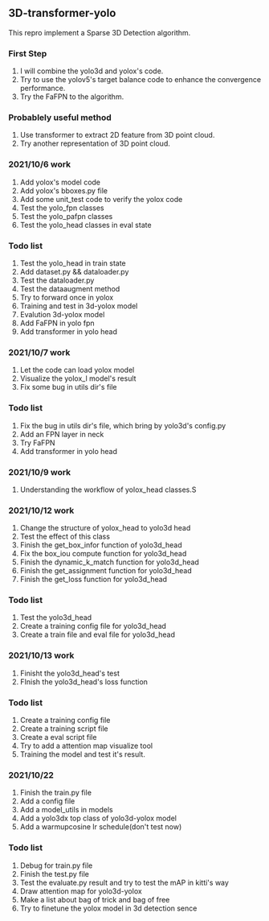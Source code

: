 ## 3D-transformer-yolo
This repro implement a Sparse 3D Detection algorithm.

### First Step
1. I will combine the yolo3d and yolox's code.
2. Try to use the yolov5's target balance code to enhance the convergence performance.
3. Try the FaFPN to the algorithm.

### Probablely useful method
1. Use transformer to extract 2D feature from 3D point cloud.
2. Try another representation of 3D point cloud.


### 2021/10/6 work
1. Add yolox's model code
2. Add yolox's bboxes.py file
3. Add some unit_test code to verify the yolox code
4. Test the yolo_fpn classes
5. Test the yolo_pafpn classes
6. Test the yolo_head classes in eval state

### Todo list
1. Test the yolo_head in train state
2. Add dataset.py && dataloader.py
3. Test the dataloader.py
4. Test the dataaugment method
5. Try to forward once in yolox
6. Training and test in 3d-yolox model
7. Evalution 3d-yolox model
8. Add FaFPN in yolo fpn
9. Add transformer in yolo head 

### 2021/10/7 work
1. Let the code can load yolox model
2. Visualize the yolox_l model's result
3. Fix some bug in utils dir's file

### Todo list
1. Fix the bug in utils dir's file, which bring by yolo3d's config.py
2. Add an FPN layer in neck
3. Try FaFPN
4. Add transformer in yolo head


### 2021/10/9 work
1. Understanding the workflow of yolox_head classes.S

### 2021/10/12 work
1. Change the structure of yolox_head to yolo3d head
2. Test the effect of this class
3. Finish the get_box_infor function of yolo3d_head
4. Fix the box_iou compute function for yolo3d_head
5. Finish the dynamic_k_match function for yolo3d_head
6. Finish the get_assignment function for yolo3d_head
7. Finish the get_loss function for yolo3d_head

### Todo list
1. Test the yolo3d_head
2. Create a training config file for yolo3d_head
3. Create a train file and eval file for yolo3d_head

### 2021/10/13 work
1. Finisht the yolo3d_head's test
2. FInish the yolo3d_head's loss function

### Todo list
1. Create a training config file
2. Create a training script file
3. Create a eval script file
4. Try to add a attention map visualize tool
5. Training the model and test it's result.

### 2021/10/22
1. Finish the train.py file
2. Add a config file
3. Add a model_utils in models
4. Add a yolo3dx top class of yolo3d-yolox model
5. Add a warmupcosine lr schedule(don't test now)

### Todo list
1. Debug for train.py file
2. Finish the test.py file
3. Test the evaluate.py result and try to test the mAP in kitti's way
4. Draw attention map for yolo3d-yolox
5. Make a list about bag of trick and bag of free
6. Try to finetune the yolox model in 3d detection sence